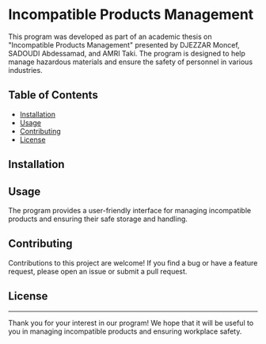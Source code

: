 # Incompatible Products Management

This program was developed as part of an academic thesis on "Incompatible Products Management" presented by DJEZZAR Moncef, SADOUDI Abdessamad, and AMRI Taki. The program is designed to help manage hazardous materials and ensure the safety of personnel in various industries.

## Table of Contents

- [Installation](#installation)
- [Usage](#usage)
- [Contributing](#contributing)
- [License](#license)

## Installation



## Usage

The program provides a user-friendly interface for managing incompatible products and ensuring their safe storage and handling.

## Contributing

Contributions to this project are welcome! If you find a bug or have a feature request, please open an issue or submit a pull request.

## License



---

Thank you for your interest in our program! We hope that it will be useful to you in managing incompatible products and ensuring workplace safety.